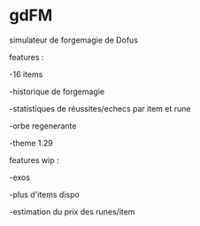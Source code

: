 # gdFM
simulateur de forgemagie de Dofus

features :

  -16 items
  
  -historique de forgemagie
  
  -statistiques de réussites/echecs par item et rune
  
  -orbe regenerante

  -theme 1.29
  

features wip : 

-exos

-plus d'items dispo

-estimation du prix des runes/item


